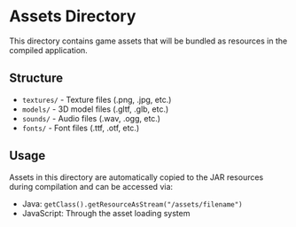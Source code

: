 # Assets Directory

This directory contains game assets that will be bundled as resources in the compiled application.

## Structure
- `textures/` - Texture files (.png, .jpg, etc.)
- `models/` - 3D model files (.gltf, .glb, etc.)
- `sounds/` - Audio files (.wav, .ogg, etc.)
- `fonts/` - Font files (.ttf, .otf, etc.)

## Usage
Assets in this directory are automatically copied to the JAR resources during compilation and can be accessed via:
- Java: `getClass().getResourceAsStream("/assets/filename")`
- JavaScript: Through the asset loading system
